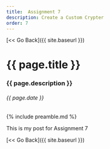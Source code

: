 ```yaml
---
title:  Assignment 7
description: Create a Custom Crypter
order: 7
---
```


[&lt;&lt; Go Back]({{ site.baseurl }})

# {{ page.title }}
### {{ page.description }}
###### {{ page.date }}

{% include preamble.md %}

This is my post for Assignment 7

[&lt;&lt; Go Back]({{ site.baseurl }})
